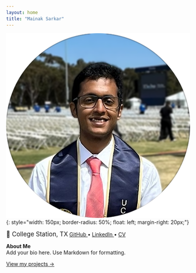 ```yaml
---
layout: home
title: "Mainak Sarkar"
---
```


![Profile Picture](https://raw.githubusercontent.com/Mainak-learner/Mainak-learner.github.io/main/assets/images/my-picture.png)
{: style="width: 150px; border-radius: 50%; float: left; margin-right: 20px;"}

<div style="clear: left;">
  <span style="font-size: 1.2em;">📍 College Station, TX</span>  
  <a href="https://github.com/Mainak-learner">
    <i class="fab fa-github"></i> GitHub
  </a> • 
  <a href="https://www.linkedin.com/in/mainak-sarkar-3b965b191/">
    <i class="fab fa-linkedin"></i> LinkedIn
  </a> • 
  <a href="/assets/cv.pdf">
    <i class="fas fa-file-alt"></i> CV
  </a>
</div>

**About Me**  
Add your bio here. Use Markdown for formatting.

[View my projects →](/projects)
